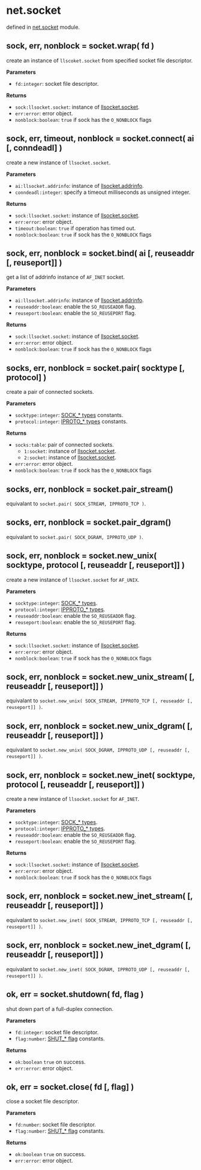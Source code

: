 # net.socket

defined in [net.socket](../lib/socket.lua) module.


## sock, err, nonblock = socket.wrap( fd )

create an instance of `llscoket.socket` from specified socket file descriptor.

**Parameters**

- `fd:integer`: socket file descriptor.

**Returns**

- `sock:llsocket.socket`: instance of [llsocket.socket](https://github.com/mah0x211/lua-llsocket#llsocketsocket-instance-methods).
- `err:error`: error object.
- `nonblock:boolean`: `true` if sock has the `O_NONBLOCK` flags


## sock, err, timeout, nonblock = socket.connect( ai [, conndeadl] )

create a new instance of `llsocket.socket`.

**Parameters**

- `ai:llsocket.addrinfo`: instance of [llsocket.addrinfo](https://github.com/mah0x211/lua-llsocket#llsocketaddrinfo-instance-methods).
- `conndeadl:integer`: specify a timeout milliseconds as unsigned integer.

**Returns**

- `sock:llsocket.socket`: instance of [llsocket.socket](https://github.com/mah0x211/lua-llsocket#llsocketsocket-instance-methods).
- `err:error`: error object.
- `timeout:boolean`: `true` if operation has timed out.
- `nonblock:boolean`: `true` if sock has the `O_NONBLOCK` flags


## sock, err, nonblock = socket.bind( ai [, reuseaddr [, reuseport]] )

get a list of addrinfo instance of `AF_INET` socket.

**Parameters**

- `ai:llsocket.addrinfo`: instance of [llsocket.addrinfo](https://github.com/mah0x211/lua-llsocket#llsocketaddrinfo-instance-methods).
- `reuseaddr:boolean`: enable the `SO_REUSEADDR` flag.
- `reuseport:boolean`: enable the `SO_REUSEPORT` flag.

**Returns**

- `sock:llsocket.socket`: instance of [llsocket.socket](https://github.com/mah0x211/lua-llsocket#llsocketsocket-instance-methods).
- `err:error`: error object.
- `nonblock:boolean`: `true` if sock has the `O_NONBLOCK` flags


## socks, err, nonblock = socket.pair( socktype [, protocol] )

create a pair of connected sockets.

**Parameters**

- `socktype:integer`: [SOCK_* types](constants.md#sock_-types) constants.
- `protocol:integer`: [IPROTO_* types](constants.md#ipproto_-types) constants.

**Returns**

- `socks:table`: pair of connected sockets.
  - `1:socket`: instance of [llsocket.socket](https://github.com/mah0x211/lua-llsocket#llsocketsocket-instance-methods).
  - `2:socket`: instance of [llsocket.socket](https://github.com/mah0x211/lua-llsocket#llsocketsocket-instance-methods).
- `err:error`: error object.
- `nonblock:boolean`: `true` if sock has the `O_NONBLOCK` flags


## socks, err, nonblock = socket.pair_stream()

equivalant to `socket.pair( SOCK_STREAM, IPPROTO_TCP )`.


## socks, err, nonblock = socket.pair_dgram()

equivalant to `socket.pair( SOCK_DGRAM, IPPROTO_UDP )`.


## sock, err, nonblock = socket.new_unix( socktype, protocol [, reuseaddr [, reuseport]] )

create a new instance of `llsocket.socket` for `AF_UNIX`.

**Parameters**

- `socktype:integer`: [SOCK_* types](constants.md#sock_-types).
- `protocol:integer`: [IPPROTO_* types](constants.md#ipproto_-types).
- `reuseaddr:boolean`: enable the `SO_REUSEADDR` flag.
- `reuseport:boolean`: enable the `SO_REUSEPORT` flag.

**Returns**

- `sock:llsocket.socket`: instance of [llsocket.socket](https://github.com/mah0x211/lua-llsocket#llsocketsocket-instance-methods).
- `err:error`: error object.
- `nonblock:boolean`: `true` if sock has the `O_NONBLOCK` flags


## sock, err, nonblock = socket.new_unix_stream( [, reuseaddr [, reuseport]] )

equivalant to `socket.new_unix( SOCK_STREAM, IPPROTO_TCP [, reuseaddr [, reuseport]] )`.


## sock, err, nonblock = socket.new_unix_dgram( [, reuseaddr [, reuseport]] )

equivalant to `socket.new_unix( SOCK_DGRAM, IPPROTO_UDP [, reuseaddr [, reuseport]] )`.


## sock, err, nonblock = socket.new_inet( socktype, protocol [, reuseaddr [, reuseport]] )

create a new instance of `llsocket.socket` for `AF_INET`.

**Parameters**

- `socktype:integer`: [SOCK_* types](constants.md#sock_-types).
- `protocol:integer`: [IPPROTO_* types](constants.md#ipproto_-types).
- `reuseaddr:boolean`: enable the `SO_REUSEADDR` flag.
- `reuseport:boolean`: enable the `SO_REUSEPORT` flag.

**Returns**

- `sock:llsocket.socket`: instance of [llsocket.socket](https://github.com/mah0x211/lua-llsocket#llsocketsocket-instance-methods).
- `err:error`: error object.
- `nonblock:boolean`: `true` if sock has the `O_NONBLOCK` flags


## sock, err, nonblock = socket.new_inet_stream( [, reuseaddr [, reuseport]] )

equivalant to `socket.new_inet( SOCK_STREAM, IPPROTO_TCP [, reuseaddr [, reuseport]] )`.


## sock, err, nonblock = socket.new_inet_dgram( [, reuseaddr [, reuseport]] )

equivalant to `socket.new_inet( SOCK_DGRAM, IPPROTO_UDP [, reuseaddr [, reuseport]] )`.


## ok, err = socket.shutdown( fd, flag )

shut down part of a full-duplex connection.

**Parameters**

- `fd:integer`: socket file descriptor.
- `flag:number`: [SHUT_* flag](constants.md#shut_-flags) constants.

**Returns**

- `ok:boolean` `true` on success.
- `err:error`: error object.


## ok, err = socket.close( fd [, flag] )

close a socket file descriptor.

**Parameters**

- `fd:number`: socket file descriptor.
- `flag:number`: [SHUT_* flag](constants.md#shut_-flags) constants.

**Returns**

- `ok:boolean` `true` on success.
- `err:error`: error object.


